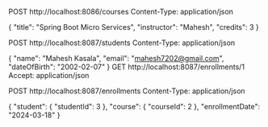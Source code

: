 
POST http://localhost:8086/courses
Content-Type: application/json

{
  "title": "Spring Boot Micro Services",
  "instructor": "Mahesh",
  "credits": 3
}

POST http://localhost:8087/students
Content-Type: application/json

{
  "name": "Mahesh Kasala",
  "email": "mahesh7202@gmail.com",
  "dateOfBirth": "2002-02-07"
}
GET http://localhost:8087/enrollments/1
Accept: application/json

POST http://localhost:8087/enrollments
Content-Type: application/json

{
  "student": {
    "studentId": 3
  },
  "course": {
    "courseId": 2
  },
  "enrollmentDate": "2024-03-18"
}

